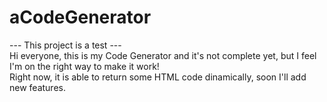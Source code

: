 # aCodeGenerator

--- This project is a test --- <br/>
Hi everyone, this is my Code Generator and it's not complete yet, but I feel I'm on the right way to make it work! <br/>
Right now, it is able to return some HTML code dinamically, soon I'll add new features.
